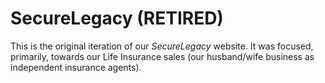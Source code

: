 # SecureLegacy (RETIRED)

This is the original iteration of our *SecureLegacy* website. It was focused, primarily, towards our Life Insurance sales (our husband/wife business as independent insurance agents).
